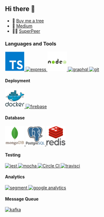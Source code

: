 ## Hi there 👋

- 🌲 [Buy me a tree](https://ecologi.com/okanaslan?r=6038ba5d516b5f001dd03c35)
- 👀 [Medium](https://aslanokan.medium.com)
- 🧑‍💻 [SuperPeer](https://superpeer.com/okanaslan)

### Languages and Tools
<p align="left"> 
    <a href="https://www.typescriptlang.org/" target="_blank"> <img src="https://raw.githubusercontent.com/devicons/devicon/master/icons/typescript/typescript-original.svg" alt="typescript" width="64" height="64"/> </a> 
    <a href="https://expressjs.com" target="_blank"> <img src="https://www.vectorlogo.zone/logos/expressjs/expressjs-ar21.svg" alt="express" width="64" height="64"/> </a>
    <a href="https://nodejs.org" target="_blank"> <img src="https://raw.githubusercontent.com/devicons/devicon/master/icons/nodejs/nodejs-original-wordmark.svg" alt="nodejs" width="64" height="64"/> </a> 
    <a href="https://graphql.org" target="_blank"> <img src="https://www.vectorlogo.zone/logos/graphql/graphql-icon.svg" alt="graphql" width="64" height="64"/> </a> 
    <a href="https://git-scm.com/" target="_blank"> <img src="https://www.vectorlogo.zone/logos/git-scm/git-scm-icon.svg" alt="git" width="64" height="64"/> </a> 
    <br>
</p>

#### Deployment
<p align="left"> 
    <a href="https://www.docker.com/" target="_blank"> <img src="https://raw.githubusercontent.com/devicons/devicon/master/icons/docker/docker-original-wordmark.svg" alt="docker" width="64" height="64"/> </a> 
    <a href="https://firebase.google.com/" target="_blank"> <img src="https://www.vectorlogo.zone/logos/firebase/firebase-icon.svg" alt="fırebase" width="64" height="64"/> </a> 
</p>

#### Database
<p align="left"> 
    <a href="https://www.mongodb.com/" target="_blank"> <img src="https://raw.githubusercontent.com/devicons/devicon/master/icons/mongodb/mongodb-original-wordmark.svg" alt="mongodb" width="64" height="64"/> </a> 
    <a href="https://www.postgresql.org" target="_blank"> <img src="https://raw.githubusercontent.com/devicons/devicon/master/icons/postgresql/postgresql-original-wordmark.svg" alt="postgresql" width="64" height="64"/> </a> 
    <a href="https://redis.io" target="_blank"> <img src="https://raw.githubusercontent.com/devicons/devicon/master/icons/redis/redis-original-wordmark.svg" alt="redis" width="64" height="64"/> </a> 
</p>

#### Testing 
<p align="left"> 
    <a href="https://jestjs.io" target="_blank"> <img src="https://www.vectorlogo.zone/logos/jestjsio/jestjsio-icon.svg" alt="jest" width="64" height="64"/> </a> 
    <a href="https://mochajs.org" target="_blank"> <img src="https://www.vectorlogo.zone/logos/mochajs/mochajs-icon.svg" alt="mocha" width="64" height="64"/> </a> 
    <a href="https://circleci.com/" target="_blank"> <img src="https://cdn.jsdelivr.net/gh/devicons/devicon/icons/circleci/circleci-plain-wordmark.svg" alt="Circle CI" width="64" height="64"/> </a> 
    <a href="https://travis-ci.org" target="_blank"> <img src="https://www.vectorlogo.zone/logos/travis-ci/travis-ci-icon.svg" alt="travisci" width="64" height="64"/> </a> 

</p>


#### Analytics
<p align="left"> 
    <a href="https://segment.com/" target="_blank"> <img src="https://www.vectorlogo.zone/logos/segment/segment-icon.svg" alt="segment" width="64" height="64"/> </a> 
    <a href="https://analytics.google.com/" target="_blank"> <img src="https://www.vectorlogo.zone/logos/google_analytics/google_analytics-official.svg" alt="google analytics" width="64" height="64"/> </a> 
</p>

#### Message Queue
<p align="left"> 
    <a href="https://kafka.apache.org/" target="_blank"> <img src="https://www.vectorlogo.zone/logos/apache_kafka/apache_kafka-vertical.svg" alt="kafka" width="64" height="64"/> </a> 
</p>
